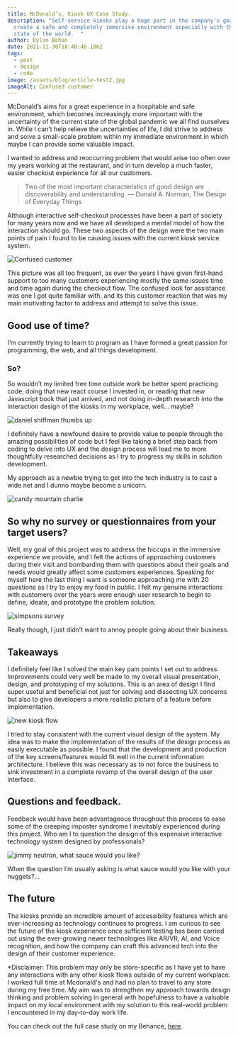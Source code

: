 ```yaml
---
title: McDonald’s, Kiosk UX Case Study.
description: "Self-service kiosks play a huge part in the company's goals to
  create a safe and completely immersive environment especially with the current
  state of the world.  "
author: Dylan Behan
date: 2021-11-30T18:40:46.186Z
tags:
  - post
  - design
  - code
image: /assets/blog/article-test2.jpg
imageAlt: Confused customer
---
```

McDonald’s aims for a great experience in a hospitable and safe environment, which becomes increasingly more important with the uncertainty of the current state of the global pandemic we all find ourselves in. While I can’t help relieve the uncertainties of life, I did strive to address and solve a small-scale problem within my immediate environment in which maybe I can provide some valuable impact.

I wanted to address and reoccurring problem that would arise too often over my years working at the restaurant, and in turn develop a much faster, easier checkout experience for all our customers.

> Two of the most important characteristics of good design are discoverability and understanding.
> ― Donald A. Norman, The Design of Everyday Things

Although interactive self-checkout processes have been a part of society for many years now and we have all developed a mental model of how the interaction should go. These two aspects of the design were the two main points of pain I found to be causing issues with the current kiosk service system.

![Confused customer](/assets/blog/travolta-mcd.gif)

This picture was all too frequent, as over the years I have given first-hand support to too many customers experiencing mostly the same issues time and time again during the checkout flow. The confused look for assistance was one I got quite familiar with, and its this customer reaction that was my main motivating factor to address and attempt to solve this issue. 

## Good use of time?

I’m currently trying to learn to program as I have formed a great passion for programming, the web, and all things development.

### So?

So wouldn’t my limited free time outside work be better spent practicing code, doing that new react course I invested in, or reading that new Javascript book that just arrived, and not doing in-depth research into the interaction design of the kiosks in my workplace, well… maybe?

![daniel shiffman thumbs up](/assets/blog/codingtrain.webp)

I definitely have a newfound desire to provide value to people through the amazing possibilities of code but I feel like taking a brief step back from coding to delve into UX and the design process will lead me to more thoughtfully researched decisions as I try to progress my skills in solution development.

My approach as a newbie trying to get into the tech industry is to cast a wide net and I dunno maybe become a unicorn.

![candy mountain charlie](/assets/blog/unicorn.webp)

## So why no survey or questionnaires from your target users?

Well, my goal of this project was to address the hiccups in the immersive experience we provide, and I felt the actions of approaching customers during their visit and bombarding them with questions about their goals and needs would greatly affect some customers experiences. Speaking for myself here the last thing I want is someone approaching me with 20 questions as I try to enjoy my food in public. I felt my genuine interactions with customers over the years were enough user research to begin to define, ideate, and prototype the problem solution.

![simpsons survey](/assets/blog/survey.gif)

Really though, I just didn’t want to annoy people going about their business.

## Takeaways

I definitely feel like I solved the main key pain points I set out to address. 
Improvements could very well be made to my overall visual presentation, design, and prototyping of my solutions.
This is an area of design I find super useful and beneficial not just for solving and dissecting UX concerns but also to give developers a more realistic picture of a feature before implementation.

![new kiosk flow](/assets/blog/kiosk.gif)

I tried to stay consistent with the current visual design of the system. My idea was to make the implementation of the results of the design process as easily executable as possible. 
I found that the development and production of the key screens/features would fit well in the current information architecture. I believe this was necessary as to not force the business to sink investment in a complete revamp of the overall design of the user interface.

## Questions and feedback.

Feedback would have been advantageous throughout this process to ease some of the creeping imposter syndrome I inevitably experienced during this project.
Who am I to question the design of this expensive interactive technology system designed by professionals?

![jimmy neutron, what sauce would you like?](/assets/blog/jimmy-neutron.gif)

When the question I’m usually asking is what sauce would you like with your nuggets?...

## The future

The kiosks provide an incredible amount of accessibility features which are ever-increasing as technology continues to progress. I am curious to see the future of the kiosk experience once sufficient testing has been carried out using the ever-growing newer technologies like AR/VR, AI, and Voice recognition, and how the company can craft this advanced tech into the design of their customer experience.

\*Disclaimer: This problem may only be store-specific as I have yet to have any interactions with any other kiosk flows outside of my current workplace. I worked full time at Mcdonald's and had no plan to travel to any store during my free time. My aim was to strengthen my approach towards design thinking and problem solving in general with hopefulness to have a valuable impact on my local environment with my solution to this real-world problem I encountered in my day-to-day work life.  

You can check out the full case study on my Behance, [here](https://www.behance.net/gallery/129104425/McDonalds-Kiosk-UX-Case-Study).